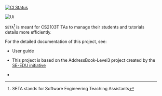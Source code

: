 
[![CI Status](https://github.com/AY2223S1-CS2103T-T08-4/tp/workflows/Java%20CI/badge.svg)](https://github.com/AY2223S1-CS2103T-T08-4/tp/actions)

![Ui](docs/images/userguide-screenshots/liststu.png)

`SETA`[^1] is meant for CS2103T TAs to manage their students and tutorials details more efficiently.

For the detailed documentation of this project, see:
* User guide

* This project is based on the AddressBook-Level3 project created by the [SE-EDU initiative](https://se-education.org)

* [^1]: SETA stands for Software Engineering Teaching Assistants